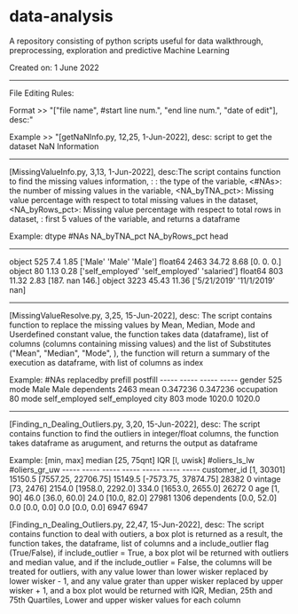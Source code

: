 # data-analysis
A repository consisting of python scripts useful for data walkthrough, preprocessing, exploration and predictive Machine Learning

Created on: 1 June 2022

-----------------------------------

File Editing Rules:

Format >> "["file name", #start line num.", "end line num.", "date of edit"], desc:<description>"
  
Example >> "[getNaNInfo.py, 12,25, 1-Jun-2022], desc: script to get the dataset NaN Information
  
-----------------------------------

[MissingValueInfo.py, 3,13, 1-Jun-2022], desc:The script contains function to find the missing values information, <dtype>: <dtype>: the type of the variable, <#NAs>: the number of missing values in the variable, <NA_byTNA_pct>: Missing value percentage with respect to total missing values in the dataset, <NA_byRows_pct>: Missing value percentage with respect to total rows in dataset, <head>: first 5 values of the variable, and returns a dataframe

Example:
dtype	  #NAs	  NA_byTNA_pct	NA_byRows_pct	  head
-----	  -----	  -----		      -----		        -----
object	525	    7.4	          1.85	          ['Male' 'Male' 'Male']
float64	2463	  34.72	        8.68	          [0. 0. 0.]
object	80	    1.13	        0.28	          ['self_employed' 'self_employed' 'salaried']
float64	803	    11.32	        2.83	          [187.  nan 146.]
object	3223	  45.43	        11.36	          ['5/21/2019' '11/1/2019' nan]
  

------------------------------------
[MissingValueResolve.py, 3,25, 15-Jun-2022], desc: The script contains function to replace the missing values by Mean, Median, Mode and Userdefined constant value, the function takes data (dataframe), list of columns (columns containing missing values) and the list of Substitutes ("Mean", "Median", "Mode", <constant>), the function will return a summary of the execution as dataframe, with list of columns as index
  
Example:
            #NAs	      replacedby	prefill	        postfill
            -----	      -----	      -----		        -----
gender	    525	        mode	      Male	          Male
dependents	2463	      mean	      0.347236	      0.347236
occupation	80	        mode	      self_employed	  self_employed
city	      803	        mode	      1020.0	        1020.0
  
------------------------------------
[Finding_n_Dealing_Outliers.py, 3,20, 15-Jun-2022], desc: The script contains function to find the outliers in integer/float columns, the function takes dataframe as arugument, and returns the output as dataframe
  
Example:
              [min, max]	  median	    [25, 75qnt]	          IQR	        [l, uwisk]	            #oliers_ls_lw	    #oliers_gr_uw
              -----	        -----	      -----		              -----       -----                   -----             -----
customer_id	  [1, 30301]	  15150.5	    [7557.25, 22706.75]	  15149.5	    [-7573.75, 37874.75]	  28382	            0
vintage	      [73, 2476]	  2154.0	    [1958.0, 2292.0]	    334.0	      [1653.0, 2655.0]	      26272	            0
age	          [1, 90]	      46.0	      [36.0, 60.0]	        24.0	      [10.0, 82.0]	          27981	            1306
dependents	  [0.0, 52.0]	  0.0	        [0.0, 0.0]	          0.0	        [0.0, 0.0]	            6947	            6947
  
[Finding_n_Dealing_Outliers.py, 22,47, 15-Jun-2022], desc: The script contains function to deal with outiers, a box plot is returned as a result, the function takes, the dataframe, list of columns and a include_outlier flag (True/False), if include_outlier = True, a box plot wil be returned with outliers and median value, and if the include_outlier = False, the columns will be treated for outliers, with any value lower than lower wisker replaced by lower wisker - 1, and any value grater than upper wisker replaced by upper wisker + 1, and a box plot would be returned with IQR, Median, 25th and 75th Quartiles, Lower and upper wisker values for each column
